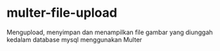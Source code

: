 # multer-file-upload
Mengupload, menyimpan dan menampilkan file gambar yang diunggah kedalam database mysql menggunakan Multer
